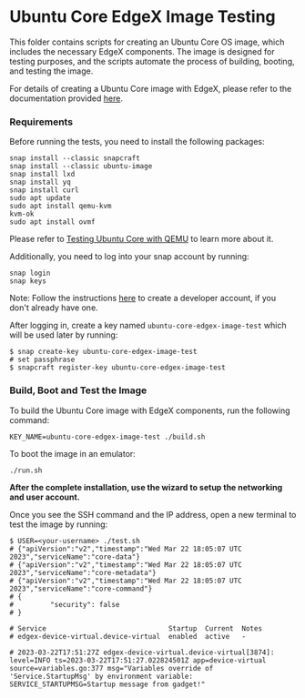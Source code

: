 # Ubuntu Core EdgeX Image Testing

This folder contains scripts for creating an Ubuntu Core OS image, which includes the necessary EdgeX components. The image is designed for testing purposes, and the scripts automate the process of building, booting, and testing the image. 

For details of creating a Ubuntu Core image with EdgeX, please refer to the documentation provided [here](https://docs.edgexfoundry.org/2.3/examples/Ch-OSImageWithEdgeX/#a-create-an-image-with-edgex-components).

### Requirements
Before running the tests, you need to install the following packages:
```
snap install --classic snapcraft
snap install --classic ubuntu-image
snap install lxd
snap install yq
snap install curl
sudo apt update
sudo apt install qemu-kvm
kvm-ok
sudo apt install ovmf
```
Please refer to [Testing Ubuntu Core with QEMU](https://ubuntu.com/core/docs/testing-with-qemu) to learn more about it.

Additionally, you need to log into your snap account by running:
```
snap login
snap keys
```
Note: Follow the instructions [here](https://snapcraft.io/docs/creating-your-developer-account) to create a developer account, if you don't already have one.

After logging in, create a key named `ubuntu-core-edgex-image-test` which will be used later by running:
```
$ snap create-key ubuntu-core-edgex-image-test
# set passphrase
$ snapcraft register-key ubuntu-core-edgex-image-test
```


### Build, Boot and Test the Image
To build the Ubuntu Core image with EdgeX components, run the following command:
```
KEY_NAME=ubuntu-core-edgex-image-test ./build.sh
```
To boot the image in an emulator:
```
./run.sh
```
**After the complete installation, use the wizard to setup the networking and user account.**

Once you see the SSH command and the IP address, open a new terminal to test the image by running:

```
$ USER=<your-username> ./test.sh
# {"apiVersion":"v2","timestamp":"Wed Mar 22 18:05:07 UTC 2023","serviceName":"core-data"}
# {"apiVersion":"v2","timestamp":"Wed Mar 22 18:05:07 UTC 2023","serviceName":"core-metadata"}
# {"apiVersion":"v2","timestamp":"Wed Mar 22 18:05:07 UTC 2023","serviceName":"core-command"}
# {
#         "security": false
# }

# Service                              Startup  Current  Notes
# edgex-device-virtual.device-virtual  enabled  active   -

# 2023-03-22T17:51:27Z edgex-device-virtual.device-virtual[3874]: level=INFO ts=2023-03-22T17:51:27.022824501Z app=device-virtual source=variables.go:377 msg="Variables override of 'Service.StartupMsg' by environment variable: SERVICE_STARTUPMSG=Startup message from gadget!"
```
